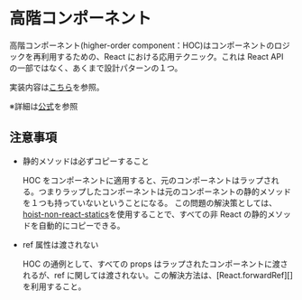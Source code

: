 # 高階コンポーネント

高階コンポーネント(higher-order component：HOC)はコンポーネントのロジックを再利用するための、React における応用テクニック。これは React API の一部ではなく、あくまで設計パターンの１つ。

実装内容は[こちら](./../sandbox/src/pages/higher-order-components/)を参照。

※詳細は[公式](https://ja.reactjs.org/docs/higher-order-components.html)を参照

## 注意事項

- 静的メソッドは必ずコピーすること

  HOC をコンポーネントに適用すると、元のコンポーネントはラップされる。つまりラップしたコンポーネントは元のコンポーネントの静的メソッドを１つも持っていないということになる。
  この問題の解決策としては、[hoist-non-react-statics](https://github.com/mridgway/hoist-non-react-statics)を使用することで、すべての非 React の静的メソッドを自動的にコピーできる。

- ref 属性は渡されない

  HOC の通例として、すべての props はラップされたコンポーネントに渡されるが、ref に関しては渡されない。この解決方法は、[React.forwardRef][]を利用すること。
